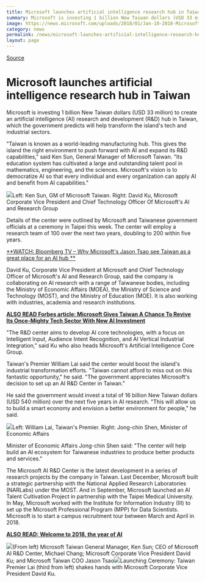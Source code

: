 ```yaml
---
title: Microsoft launches artificial intelligence research hub in Taiwan
summary: Microsoft is investing 1 billion New Taiwan dollars (USD 33 million) to create an artificial intelligence (AI) research and development (R&D) hub in Taiwan
image: https://news.microsoft.com/uploads/2018/01/Jan-10-2018-Microsoft-tk02-0483.jpg
category: news
permalink: /news/microsoft-launches-artificial-intelligence-research-hub-taiwan3/
layout: page
---
```


[Source](https://news.microsoft.com/apac/2018/01/12/microsoft-launches-artificial-intelligence-research-hub-taiwan/ "Permalink to Microsoft launches artificial intelligence research hub in Taiwan")

# Microsoft launches artificial intelligence research hub in Taiwan

Microsoft is investing 1 billion New Taiwan dollars (USD 33 million) to create an artificial intelligence (AI) research and development (R&D) hub in Taiwan, which the government predicts will help transform the island's tech and industrial sectors.

"Taiwan is known as a world-leading manufacturing hub. This gives the island the right environment to push forward with AI and expand its R&D capabilities," said Ken Sun, General Manager of Microsoft Taiwan. "Its education system has cultivated a large and outstanding talent pool in mathematics, engineering, and the sciences. Microsoft's vision is to democratize AI so that every individual and every organization can apply AI and benefit from AI capabilities."

![][1]Left: Ken Sun, GM of Microsoft Taiwan. Right: David Ku, Microsoft Corporate Vice President and Chief Technology Officer Of Microsoft's AI and Research Group

Details of the center were outlined by Microsoft and Taiwanese government officials at a ceremony in Taipei this week. The center will employ a research team of 100 over the next two years, doubling to 200 within five years.

[**WATCH: Bloomberg TV – Why Microsoft's Jason Tsao see Taiwan as a great place for an AI hub **][2]

David Ku, Corporate Vice President at Microsoft and Chief Technology Officer of Microsoft's AI and Research Group, said the company is collaborating on AI research with a range of Taiwanese bodies, including the Ministry of Economic Affairs (MOEA), the Ministry of Science and Technology (MOST), and the Ministry of Education (MOE). It is also working with industries, academia and research institutions.

[**ALSO READ Forbes article: Microsoft Gives Taiwan A Chance To Revive Its Once-Mighty Tech Sector With New AI Investment**][3]

"The R&D center aims to develop AI core technologies, with a focus on Intelligent Input, Audience Intent Recognition, and AI Vertical Industrial Integration," said Ku who also heads Microsoft's Artificial Intelligence Core Group.

Taiwan's Premier William Lai said the center would boost the island's industrial transformation efforts. "Taiwan cannot afford to miss out on this fantastic opportunity," he said. "The government appreciates Microsoft's decision to set up an AI R&D Center in Taiwan."

He said the government would invest a total of 16 billion New Taiwan dollars (USD 540 million) over the next five years in AI research. "This will allow us to build a smart economy and envision a better environment for people," he said.

![][4]Left: William Lai, Taiwan's Premier. Right: Jong-chin Shen, Minister of Economic Affairs

Minister of Economic Affairs Jong-chin Shen said: "The center will help build an AI ecosystem for Taiwanese industries to produce better products and services."

The Microsoft AI R&D Center is the latest development in a series of research projects by the company in Taiwan. Last December, Microsoft built a strategic partnership with the National Applied Research Laboratories (NARLabs) under the MOST. And in September, Microsoft launched an AI Talent Cultivation Project in partnership with the Taipei Medical University. In May, Microsoft worked with the Institute for Information Industry (III) to set up the Microsoft Professional Program (MPP) for Data Scientists. Microsoft is to start a campus recruitment tour between March and April in 2018.

[**ALSO READ: Welcome to 2018, the year of AI**][5]

![][6](From left) Microsoft Taiwan General Manager, Ken Sun; CEO of Microsoft AI R&D Center, Michael Chang; Microsoft Corporate Vice President David Ku; and Microsoft Taiwan COO Jason Tsao![][7]Launching Ceremony: Taiwan Premier Lai (third from left) shakes hands with Microsoft Corporate Vice President David Ku.

[1]: https://ncmedia.azureedge.net/ncmedia/2018/01/AI1.png
[2]: https://www.bloomberg.com/news/videos/2018-01-30/why-microsoft-s-tsao-sees-taiwan-as-a-great-place-for-a-i-hub-video
[3]: https://www.forbes.com/sites/ralphjennings/2018/01/16/microsoft-gives-once-mighty-taiwan-a-chance-to-revive-its-tech-sector/#4ae9d68523fb
[4]: https://ncmedia.azureedge.net/ncmedia/2018/01/AI2.png
[5]: https://news.microsoft.com/apac/2018/01/03/welcome-2018-year-ai/
[6]: https://ncmedia.azureedge.net/ncmedia/2018/01/Jan-10-2018-Microsoft-tk02-0525.jpg
[7]: https://ncmedia.azureedge.net/ncmedia/2018/01/Jan-10-2018-Microsoft-tk02-0483.jpg
